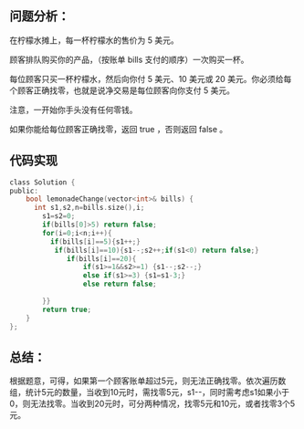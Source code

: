 ## 问题分析： 
在柠檬水摊上，每一杯柠檬水的售价为 5 美元。

顾客排队购买你的产品，（按账单 bills 支付的顺序）一次购买一杯。

每位顾客只买一杯柠檬水，然后向你付 5 美元、10 美元或 20 美元。你必须给每个顾客正确找零，也就是说净交易是每位顾客向你支付 5 美元。

注意，一开始你手头没有任何零钱。

如果你能给每位顾客正确找零，返回 true ，否则返回 false 。

 
## 代码实现
```c
class Solution {
public:
    bool lemonadeChange(vector<int>& bills) {
      int s1,s2,n=bills.size(),i;
        s1=s2=0;
        if(bills[0]>5) return false;
        for(i=0;i<n;i++){
          if(bills[i]==5){s1++;}  
           if(bills[i]==10){s1--;s2++;if(s1<0) return false;} 
              if(bills[i]==20){
                  if(s1>=1&&s2>=1) {s1--;s2--;}
                  else if(s1>=3) {s1=s1-3;}
                  else return false;
                 
        }}
        return true;
    }
};
```
## 总结：
根据题意，可得，如果第一个顾客账单超过5元，则无法正确找零。依次遍历数组，统计5元的数量，当收到10元时，需找零5元，s1--，同时需考虑s1如果小于0，则无法找零。当收到20元时，可分两种情况，找零5元和10元，或者找零3个5元。
      
      
